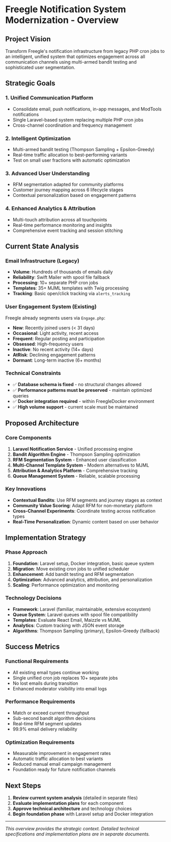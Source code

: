 # Freegle Notification System Modernization - Overview

## Project Vision

Transform Freegle's notification infrastructure from legacy PHP cron jobs to an intelligent, unified system that optimizes engagement across all communication channels using multi-armed bandit testing and sophisticated user segmentation.

## Strategic Goals

### 1. **Unified Communication Platform**
- Consolidate email, push notifications, in-app messages, and ModTools notifications
- Single Laravel-based system replacing multiple PHP cron jobs
- Cross-channel coordination and frequency management

### 2. **Intelligent Optimization**
- Multi-armed bandit testing (Thompson Sampling + Epsilon-Greedy)
- Real-time traffic allocation to best-performing variants
- Test on small user fractions with automatic optimization

### 3. **Advanced User Understanding**
- RFM segmentation adapted for community platforms
- Customer journey mapping across 6 lifecycle stages
- Contextual personalization based on engagement patterns

### 4. **Enhanced Analytics & Attribution**
- Multi-touch attribution across all touchpoints
- Real-time performance monitoring and insights
- Comprehensive event tracking and session stitching

## Current State Analysis

### Email Infrastructure (Legacy)
- **Volume**: Hundreds of thousands of emails daily
- **Reliability**: Swift Mailer with spool file fallback
- **Processing**: 10+ separate PHP cron jobs
- **Templates**: 35+ MJML templates with Twig processing
- **Tracking**: Basic open/click tracking via `alerts_tracking`

### User Engagement System (Existing)
Freegle already segments users via `Engage.php`:
- **New**: Recently joined users (< 31 days)
- **Occasional**: Light activity, recent access
- **Frequent**: Regular posting and participation
- **Obsessed**: High-frequency users
- **Inactive**: No recent activity (14+ days)
- **AtRisk**: Declining engagement patterns
- **Dormant**: Long-term inactive (6+ months)

### Technical Constraints
- ✅ **Database schema is fixed** - no structural changes allowed
- ✅ **Performance patterns must be preserved** - maintain optimized queries
- ✅ **Docker integration required** - within FreegleDocker environment
- ✅ **High volume support** - current scale must be maintained

## Proposed Architecture

### Core Components
1. **Laravel Notification Service** - Unified processing engine
2. **Bandit Algorithm Engine** - Thompson Sampling optimization
3. **RFM Segmentation System** - Enhanced user classification
4. **Multi-Channel Template System** - Modern alternatives to MJML
5. **Attribution & Analytics Platform** - Comprehensive tracking
6. **Queue Management System** - Reliable, scalable processing

### Key Innovations
- **Contextual Bandits**: Use RFM segments and journey stages as context
- **Community Value Scoring**: Adapt RFM for non-monetary platform
- **Cross-Channel Experiments**: Coordinate testing across notification types
- **Real-Time Personalization**: Dynamic content based on user behavior

## Implementation Strategy

### Phase Approach
1. **Foundation**: Laravel setup, Docker integration, basic queue system
2. **Migration**: Move existing cron jobs to unified scheduler
3. **Enhancement**: Add bandit testing and RFM segmentation
4. **Optimization**: Advanced analytics, attribution, and personalization
5. **Scaling**: Performance optimization and monitoring

### Technology Decisions
- **Framework**: Laravel (familiar, maintainable, extensive ecosystem)
- **Queue System**: Laravel queues with spool file compatibility
- **Templates**: Evaluate React Email, Maizzle vs MJML
- **Analytics**: Custom tracking with JSON event storage
- **Algorithms**: Thompson Sampling (primary), Epsilon-Greedy (fallback)

## Success Metrics

### Functional Requirements
- All existing email types continue working
- Single unified cron job replaces 10+ separate jobs
- No lost emails during transition
- Enhanced moderator visibility into email logs

### Performance Requirements
- Match or exceed current throughput
- Sub-second bandit algorithm decisions
- Real-time RFM segment updates
- 99.9% email delivery reliability

### Optimization Requirements
- Measurable improvement in engagement rates
- Automatic traffic allocation to best variants
- Reduced manual email campaign management
- Foundation ready for future notification channels

## Next Steps

1. **Review current system analysis** (detailed in separate files)
2. **Evaluate implementation plans** for each component
3. **Approve technical architecture** and technology choices
4. **Begin foundation phase** with Laravel setup and Docker integration

---

*This overview provides the strategic context. Detailed technical specifications and implementation plans are in separate documents.*